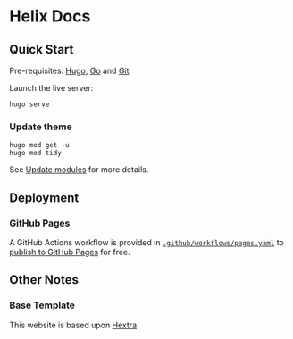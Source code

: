 # Helix Docs

## Quick Start

Pre-requisites: [Hugo](https://gohugo.io/installation/), [Go](https://golang.org/doc/install) and [Git](https://git-scm.com)

Launch the live server:

```shell
hugo serve
```

### Update theme

```shell
hugo mod get -u
hugo mod tidy
```

See [Update modules](https://gohugo.io/hugo-modules/use-modules/#update-modules) for more details.

## Deployment

### GitHub Pages

A GitHub Actions workflow is provided in [`.github/workflows/pages.yaml`](./.github/workflows/pages.yaml) to [publish to GitHub Pages](https://github.blog/changelog/2022-07-27-github-pages-custom-github-actions-workflows-beta/) for free. 

## Other Notes

### Base Template

This website is based upon [Hextra](https://github.com/imfing/hextra).
